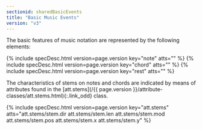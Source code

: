```yaml
---
sectionid: sharedBasicEvents
title: "Basic Music Events"
version: "v3"
---
```




The basic features of music notation are represented by the following elements:



{% include specDesc.html version=page.version key="note" atts="" %}
{% include specDesc.html version=page.version key="chord" atts="" %}
{% include specDesc.html version=page.version key="rest" atts="" %}



The characteristics of stems on notes and chords are indicated by means of attributes
found
in the [att.stems](/{{ page.version }}/attribute-classes/att.stems.html){:.link_odd} class.



{% include specDesc.html version=page.version key="att.stems" atts="att.stems/stem.dir att.stems/stem.len att.stems/stem.mod att.stems/stem.pos att.stems/stem.x
att.stems/stem.y" %}




